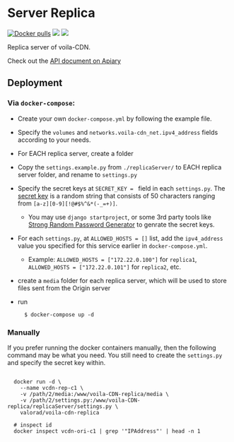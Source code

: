 # Server Replica

[![Docker pulls](https://img.shields.io/docker/pulls/valorad/voila-cdn-replica.svg?style=flat-square)](https://hub.docker.com/r/valorad/voila-cdn-replica/)
[![](https://images.microbadger.com/badges/version/valorad/voila-cdn-replica.svg)](https://microbadger.com/images/valorad/voila-cdn-replica "voila-cdn-replica Version")
[![](https://images.microbadger.com/badges/image/valorad/voila-cdn-replica.svg)](https://microbadger.com/images/valorad/voila-cdn-replica "voila-cdn-replica Image")

Replica server of voila-CDN.

Check out the [API document on Apiary](https://voilacdnreplica.docs.apiary.io)

## Deployment

  ### Via `docker-compose`:

  - Create your own `docker-compose.yml` by following the example file.
  - Specify the `volumes` and `networks.voila-cdn_net.ipv4_address` fields according to your needs.
  - For EACH replica server, create a folder
  - Copy the `settings.example.py` from `./replicaServer/` to EACH replica server folder, and rename to `settings.py`
  - Specify the secret keys at `SECRET_KEY = ` field in each `settings.py`. The [secret key](https://docs.djangoproject.com/en/dev/ref/settings/#secret-key) is a random string that consists of 50 characters ranging from `[a-z][0-9][!@#$%^&*(-_=+)]`.
    - You may use `django startproject`, or some 3rd party tools like [Strong Random Password Generator](https://passwordsgenerator.net/) to genrate the secret keys.
  - For each `settings.py`, at `ALLOWED_HOSTS = []` list, add the `ipv4_address` value you specified for this service earlier in `docker-compose.yml`. 
    - Example: `ALLOWED_HOSTS = ["172.22.0.100"]` for `replica1`, `ALLOWED_HOSTS = ["172.22.0.101"]` for `replica2`, etc.
  - create a `media` folder for each replica server, which will be used to store files sent from the Origin server
  - run

    ``` shell
      $ docker-compose up -d
    ```

  ### Manually

  If you prefer running the docker containers manually, then the following command may be what you need. You still need to create the `settings.py` and specify the secret key within.

  ``` shell

    docker run -d \
      --name vcdn-rep-c1 \
      -v /path/2/media:/www/voila-CDN-replica/media \
      -v /path/2/settings.py:/www/voila-CDN-replica/replicaServer/settings.py \
      valorad/voila-cdn-replica

    # inspect id
    docker inspect vcdn-ori-c1 | grep '"IPAddress"' | head -n 1
    
  ```